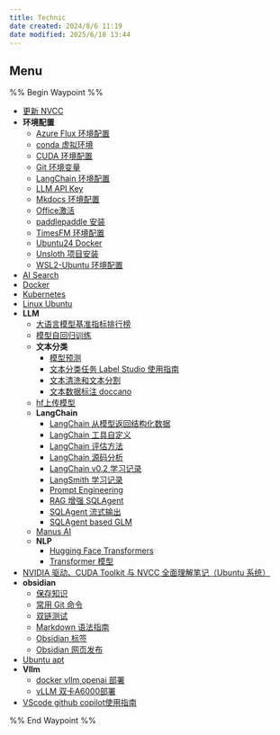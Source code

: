 ```yaml
---
title: Technic
date created: 2024/8/6 11:19
date modified: 2025/6/18 13:44
---
```

## Menu

%% Begin Waypoint %%

- [更新 NVCC](./%E6%9B%B4%E6%96%B0%20NVCC.md)
- **环境配置**
	- [Azure Flux 环境配置](./%E7%8E%AF%E5%A2%83%E9%85%8D%E7%BD%AE/Azure%20Flux%20%E7%8E%AF%E5%A2%83%E9%85%8D%E7%BD%AE.md)
	- [conda 虚拟环境](./%E7%8E%AF%E5%A2%83%E9%85%8D%E7%BD%AE/conda%20%E8%99%9A%E6%8B%9F%E7%8E%AF%E5%A2%83.md)
	- [CUDA 环境配置](./%E7%8E%AF%E5%A2%83%E9%85%8D%E7%BD%AE/CUDA%20%E7%8E%AF%E5%A2%83%E9%85%8D%E7%BD%AE.md)
	- [Git 环境变量](./%E7%8E%AF%E5%A2%83%E9%85%8D%E7%BD%AE/Git%20%E7%8E%AF%E5%A2%83%E5%8F%98%E9%87%8F.md)
	- [LangChain 环境配置](./%E7%8E%AF%E5%A2%83%E9%85%8D%E7%BD%AE/LangChain%20%E7%8E%AF%E5%A2%83%E9%85%8D%E7%BD%AE.md)
	- [LLM API Key](./%E7%8E%AF%E5%A2%83%E9%85%8D%E7%BD%AE/LLM%20API%20Key.md)
	- [Mkdocs 环境配置](./%E7%8E%AF%E5%A2%83%E9%85%8D%E7%BD%AE/Mkdocs%20%E7%8E%AF%E5%A2%83%E9%85%8D%E7%BD%AE.md)
	- [Office激活](./%E7%8E%AF%E5%A2%83%E9%85%8D%E7%BD%AE/Office%E6%BF%80%E6%B4%BB.md)
	- [paddlepaddle 安装](./%E7%8E%AF%E5%A2%83%E9%85%8D%E7%BD%AE/paddlepaddle%20%E5%AE%89%E8%A3%85.md)
	- [TimesFM 环境配置](./%E7%8E%AF%E5%A2%83%E9%85%8D%E7%BD%AE/TimesFM%20%E7%8E%AF%E5%A2%83%E9%85%8D%E7%BD%AE.md)
	- [Ubuntu24 Docker](./%E7%8E%AF%E5%A2%83%E9%85%8D%E7%BD%AE/Ubuntu24%20Docker.md)
	- [Unsloth 项目安装](./%E7%8E%AF%E5%A2%83%E9%85%8D%E7%BD%AE/Unsloth%20%E9%A1%B9%E7%9B%AE%E5%AE%89%E8%A3%85.md)
	- [WSL2-Ubuntu 环境配置](./%E7%8E%AF%E5%A2%83%E9%85%8D%E7%BD%AE/WSL2-Ubuntu%20%E7%8E%AF%E5%A2%83%E9%85%8D%E7%BD%AE.md)
- [AI Search](./AI%20Search.md)
- [Docker](./Docker.md)
- [Kubernetes](./Kubernetes.md)
- [Linux Ubuntu](./Linux%20Ubuntu.md)
- **LLM**
	- [大语言模型基准指标排行榜](./LLM/%E5%A4%A7%E8%AF%AD%E8%A8%80%E6%A8%A1%E5%9E%8B%E5%9F%BA%E5%87%86%E6%8C%87%E6%A0%87%E6%8E%92%E8%A1%8C%E6%A6%9C.md)
	- [模型自回归训练](./LLM/%E6%A8%A1%E5%9E%8B%E8%87%AA%E5%9B%9E%E5%BD%92%E8%AE%AD%E7%BB%83.md)
	- **文本分类**
		- [模型预测](./LLM/%E6%96%87%E6%9C%AC%E5%88%86%E7%B1%BB/%E6%A8%A1%E5%9E%8B%E9%A2%84%E6%B5%8B.md)
		- [文本分类任务 Label Studio 使用指南](./LLM/%E6%96%87%E6%9C%AC%E5%88%86%E7%B1%BB/%E6%96%87%E6%9C%AC%E5%88%86%E7%B1%BB%E4%BB%BB%E5%8A%A1%20Label%20Studio%20%E4%BD%BF%E7%94%A8%E6%8C%87%E5%8D%97.md)
		- [文本清洗和文本分割](./LLM/%E6%96%87%E6%9C%AC%E5%88%86%E7%B1%BB/%E6%96%87%E6%9C%AC%E6%B8%85%E6%B4%97%E5%92%8C%E6%96%87%E6%9C%AC%E5%88%86%E5%89%B2.md)
		- [文本数据标注 doccano](./LLM/%E6%96%87%E6%9C%AC%E5%88%86%E7%B1%BB/%E6%96%87%E6%9C%AC%E6%95%B0%E6%8D%AE%E6%A0%87%E6%B3%A8%20doccano.md)
	- [hf上传模型](./LLM/hf%E4%B8%8A%E4%BC%A0%E6%A8%A1%E5%9E%8B.md)
	- **LangChain**
		- [LangChain 从模型返回结构化数据](./LLM/LangChain/LangChain%20%E4%BB%8E%E6%A8%A1%E5%9E%8B%E8%BF%94%E5%9B%9E%E7%BB%93%E6%9E%84%E5%8C%96%E6%95%B0%E6%8D%AE.md)
		- [LangChain 工具自定义](./LLM/LangChain/LangChain%20%E5%B7%A5%E5%85%B7%E8%87%AA%E5%AE%9A%E4%B9%89.md)
		- [LangChain 评估方法](./LLM/LangChain/LangChain%20%E8%AF%84%E4%BC%B0%E6%96%B9%E6%B3%95.md)
		- [LangChain 源码分析](./LLM/LangChain/LangChain%20%E6%BA%90%E7%A0%81%E5%88%86%E6%9E%90.md)
		- [LangChain v0.2 学习记录](./LLM/LangChain/LangChain%20v0.2%20%E5%AD%A6%E4%B9%A0%E8%AE%B0%E5%BD%95.md)
		- [LangSmith 学习记录](./LLM/LangChain/LangSmith%20%E5%AD%A6%E4%B9%A0%E8%AE%B0%E5%BD%95.md)
		- [Prompt Engineering](./LLM/LangChain/Prompt%20Engineering.md)
		- [RAG 增强 SQLAgent](./LLM/LangChain/RAG%20%E5%A2%9E%E5%BC%BA%20SQLAgent.md)
		- [SQLAgent 流式输出](./LLM/LangChain/SQLAgent%20%E6%B5%81%E5%BC%8F%E8%BE%93%E5%87%BA.md)
		- [SQLAgent based GLM](./LLM/LangChain/SQLAgent%20based%20GLM.md)
	- [Manus AI](./LLM/Manus%20AI.md)
	- **NLP**
		- [Hugging Face Transformers](./LLM/NLP/Hugging%20Face%20Transformers.md)
		- [Transformer 模型](./LLM/NLP/Transformer%20%E6%A8%A1%E5%9E%8B.md)
- [NVIDIA 驱动、CUDA Toolkit 与 NVCC 全面理解笔记（Ubuntu 系统）](./NVIDIA%20%E9%A9%B1%E5%8A%A8%E3%80%81CUDA%20Toolkit%20%E4%B8%8E%20NVCC%20%E5%85%A8%E9%9D%A2%E7%90%86%E8%A7%A3%E7%AC%94%E8%AE%B0%EF%BC%88Ubuntu%20%E7%B3%BB%E7%BB%9F%EF%BC%89.md)
- **obsidian**
	- [保存知识](./obsidian/%E4%BF%9D%E5%AD%98%E7%9F%A5%E8%AF%86.md)
	- [常用 Git 命令](./obsidian/%E5%B8%B8%E7%94%A8%20Git%20%E5%91%BD%E4%BB%A4.md)
	- [双链测试](./obsidian/%E5%8F%8C%E9%93%BE%E6%B5%8B%E8%AF%95.md)
	- [Markdown 语法指南](./obsidian/Markdown%20%E8%AF%AD%E6%B3%95%E6%8C%87%E5%8D%97.md)
	- [Obsidian 标签](./obsidian/Obsidian%20%E6%A0%87%E7%AD%BE.md)
	- [Obsidian 网页发布](./obsidian/Obsidian%20%E7%BD%91%E9%A1%B5%E5%8F%91%E5%B8%83.md)
- [Ubuntu apt](./Ubuntu%20apt.md)
- **Vllm**
	- [docker vllm openai 部署](./Vllm/docker%20vllm%20openai%20%E9%83%A8%E7%BD%B2.md)
	- [vLLM 双卡A6000部署](./Vllm/vLLM%20%E5%8F%8C%E5%8D%A1A6000%E9%83%A8%E7%BD%B2.md)
- [VScode github copilot使用指南](./VScode%20github%20copilot%E4%BD%BF%E7%94%A8%E6%8C%87%E5%8D%97.md)

%% End Waypoint %%